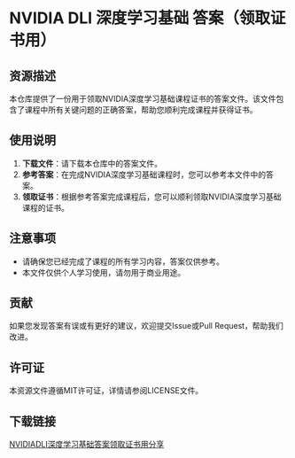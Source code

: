 # NVIDIA DLI 深度学习基础 答案（领取证书用）

## 资源描述

本仓库提供了一份用于领取NVIDIA深度学习基础课程证书的答案文件。该文件包含了课程中所有关键问题的正确答案，帮助您顺利完成课程并获得证书。

## 使用说明

1. **下载文件**：请下载本仓库中的答案文件。
2. **参考答案**：在完成NVIDIA深度学习基础课程时，您可以参考本文件中的答案。
3. **领取证书**：根据参考答案完成课程后，您可以顺利领取NVIDIA深度学习基础课程的证书。

## 注意事项

- 请确保您已经完成了课程的所有学习内容，答案仅供参考。
- 本文件仅供个人学习使用，请勿用于商业用途。

## 贡献

如果您发现答案有误或有更好的建议，欢迎提交Issue或Pull Request，帮助我们改进。

## 许可证

本资源文件遵循MIT许可证，详情请参阅LICENSE文件。

## 下载链接

[NVIDIADLI深度学习基础答案领取证书用分享](https://pan.quark.cn/s/9a512b23ed91)